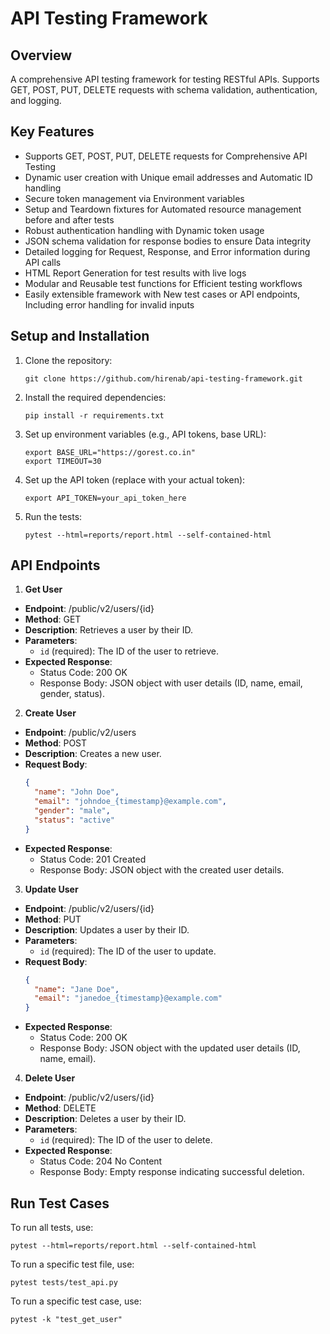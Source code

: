 # API Testing Framework

## Overview

A comprehensive API testing framework for testing RESTful APIs. Supports GET, POST, PUT, DELETE requests with schema validation, authentication, and logging.

## Key Features
- Supports GET, POST, PUT, DELETE requests for Comprehensive API Testing
- Dynamic user creation with Unique email addresses and Automatic ID handling 
- Secure token management via Environment variables
- Setup and Teardown fixtures for Automated resource management before and after tests
- Robust authentication handling with Dynamic token usage
- JSON schema validation for response bodies to ensure Data integrity
- Detailed logging for Request, Response, and Error information during API calls
- HTML Report Generation for test results with live logs
- Modular and Reusable test functions for Efficient testing workflows
- Easily extensible framework with New test cases or API endpoints, Including error handling for invalid inputs

## Setup and Installation

1. Clone the repository:
   ```
   git clone https://github.com/hirenab/api-testing-framework.git
   ```

2. Install the required dependencies:
   ```
   pip install -r requirements.txt
   ```

3. Set up environment variables (e.g., API tokens, base URL):
   ```
   export BASE_URL="https://gorest.co.in"
   export TIMEOUT=30
   ```

4. Set up the API token (replace with your actual token):
   ```
   export API_TOKEN=your_api_token_here
   ```

5. Run the tests:
   ```
   pytest --html=reports/report.html --self-contained-html
   ```

## API Endpoints

1. **Get User**
- **Endpoint**: /public/v2/users/{id}
- **Method**: GET
- **Description**: Retrieves a user by their ID.
- **Parameters**:
  - `id` (required): The ID of the user to retrieve.
- **Expected Response**:
  - Status Code: 200 OK
  - Response Body: JSON object with user details (ID, name, email, gender, status).

2. **Create User**
- **Endpoint**: /public/v2/users
- **Method**: POST
- **Description**: Creates a new user.
- **Request Body**:
   ```json
   {
     "name": "John Doe",
     "email": "johndoe_{timestamp}@example.com",
     "gender": "male",
     "status": "active"
   }
   ```
- **Expected Response**:
  - Status Code: 201 Created
  - Response Body: JSON object with the created user details.

3. **Update User**
- **Endpoint**: /public/v2/users/{id}
- **Method**: PUT
- **Description**: Updates a user by their ID.
- **Parameters**:
  - `id` (required): The ID of the user to update.
- **Request Body**:
   ```json
   {
     "name": "Jane Doe",
     "email": "janedoe_{timestamp}@example.com"
   }
   ```
- **Expected Response**:
  - Status Code: 200 OK
  - Response Body: JSON object with the updated user details (ID, name, email).

4. **Delete User**
- **Endpoint**: /public/v2/users/{id}
- **Method**: DELETE
- **Description**: Deletes a user by their ID.
- **Parameters**:
  - `id` (required): The ID of the user to delete.
- **Expected Response**:
  - Status Code: 204 No Content
  - Response Body: Empty response indicating successful deletion.

## Run Test Cases

To run all tests, use:
```
pytest --html=reports/report.html --self-contained-html
```

To run a specific test file, use:
```
pytest tests/test_api.py
```

To run a specific test case, use:
```
pytest -k "test_get_user"
```
